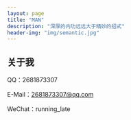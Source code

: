 ```yaml
---
layout: page
title: "MAN"
description: "深厚的内功远远大于精妙的招式"
header-img: "img/semantic.jpg"
---
```


## 关于我

QQ：2681873307

E-Mail：2681873307@qq.com

WeChat：running_late





